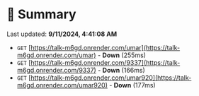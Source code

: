 # 📖 Summary
Last updated: **9/11/2024, 4:41:08 AM**

- `GET` [https://talk-m6gd.onrender.com/umar](https://talk-m6gd.onrender.com/umar) - **Down** (255ms)
- `GET` [https://talk-m6gd.onrender.com/9337](https://talk-m6gd.onrender.com/9337) - **Down** (166ms)
- `GET` [https://talk-m6gd.onrender.com/umar920](https://talk-m6gd.onrender.com/umar920) - **Down** (177ms)
